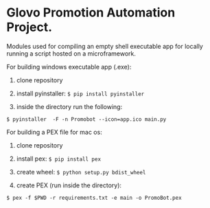 # Glovo Promotion Automation Project.

Modules used for compiling an empty shell executable app for locally running a script hosted on a microframework.

For building windows executable app (.exe):

1. clone repository

2. install pyinstaller: ```$ pip install pyinstaller```

3. inside the directory run the following:
```
$ pyinstaller  -F -n Promobot --icon=app.ico main.py
```

For building a PEX file for mac os:

 1. clone repository
 
 2. install pex: ```$ pip install pex```
 
 3. create wheel: ```$ python setup.py bdist_wheel```
 
 4. create PEX (run inside the directory): 
 
 ```$ pex -f $PWD -r requirements.txt -e main -o PromoBot.pex```



 
 
